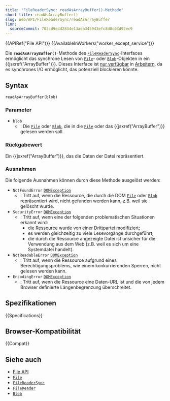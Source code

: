 ```yaml
---
title: "FileReaderSync: readAsArrayBuffer()-Methode"
short-title: readAsArrayBuffer()
slug: Web/API/FileReaderSync/readAsArrayBuffer
l10n:
  sourceCommit: 702cd9e4d2834e13aea345943efc8d0c03d92ec9
---
```


{{APIRef("File API")}} {{AvailableInWorkers("worker_except_service")}}

Die **`readAsArrayBuffer()`**-Methode des [`FileReaderSync`](/de/docs/Web/API/FileReaderSync)-Interfaces ermöglicht das synchrone Lesen von [`File`](/de/docs/Web/API/File)- oder [`Blob`](/de/docs/Web/API/Blob)-Objekten in ein {{jsxref("ArrayBuffer")}}. Dieses Interface ist [nur verfügbar](/de/docs/Web/API/Web_Workers_API/Functions_and_classes_available_to_workers) in [Arbeitern](/de/docs/Web/API/Worker), da es synchrones I/O ermöglicht, das potenziell blockieren könnte.

## Syntax

```js-nolint
readAsArrayBuffer(blob)
```

### Parameter

- `blob`
  - : Die [`File`](/de/docs/Web/API/File) oder [`Blob`](/de/docs/Web/API/Blob), die in die [`File`](/de/docs/Web/API/File) oder das {{jsxref("ArrayBuffer")}} gelesen werden soll.

### Rückgabewert

Ein {{jsxref("ArrayBuffer")}}, das die Daten der Datei repräsentiert.

### Ausnahmen

Die folgende Ausnahmen können durch diese Methode ausgelöst werden:

- `NotFoundError` [`DOMException`](/de/docs/Web/API/DOMException)
  - : Tritt auf, wenn die Ressource, die durch die DOM [`File`](/de/docs/Web/API/File) oder [`Blob`](/de/docs/Web/API/Blob) repräsentiert wird, nicht gefunden werden kann, z.B. weil sie gelöscht wurde.
- `SecurityError` [`DOMException`](/de/docs/Web/API/DOMException)
  - : Tritt auf, wenn eine der folgenden problematischen Situationen erkannt wird:
    - die Ressource wurde von einer Drittpartei modifiziert;
    - es werden gleichzeitig zu viele Lesevorgänge durchgeführt;
    - die durch die Ressource angezeigte Datei ist unsicher für die Verwendung aus dem Web (z.B. weil es sich um eine Systemdatei handelt).
- `NotReadableError` [`DOMException`](/de/docs/Web/API/DOMException)
  - : Tritt auf, wenn die Ressource aufgrund eines Berechtigungsproblems, wie einem konkurrierenden Sperren, nicht gelesen werden kann.
- `EncodingError` [`DOMException`](/de/docs/Web/API/DOMException)
  - : Tritt auf, wenn die Ressource eine Daten-URL ist und die von jedem Browser definierte Längenbegrenzung überschreitet.

## Spezifikationen

{{Specifications}}

## Browser-Kompatibilität

{{Compat}}

## Siehe auch

- [File API](/de/docs/Web/API/File_API)
- [`File`](/de/docs/Web/API/File)
- [`FileReaderSync`](/de/docs/Web/API/FileReaderSync)
- [`FileReader`](/de/docs/Web/API/FileReader)
- [`Blob`](/de/docs/Web/API/Blob)
